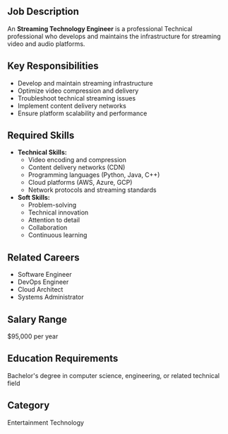 ## Job Description
An **Streaming Technology Engineer** is a professional Technical professional who develops and maintains the infrastructure for streaming video and audio platforms.

## Key Responsibilities
- Develop and maintain streaming infrastructure
- Optimize video compression and delivery
- Troubleshoot technical streaming issues
- Implement content delivery networks
- Ensure platform scalability and performance

## Required Skills
- **Technical Skills:**
  - Video encoding and compression
  - Content delivery networks (CDN)
  - Programming languages (Python, Java, C++)
  - Cloud platforms (AWS, Azure, GCP)
  - Network protocols and streaming standards
- **Soft Skills:**
  - Problem-solving
  - Technical innovation
  - Attention to detail
  - Collaboration
  - Continuous learning

## Related Careers
- Software Engineer
- DevOps Engineer
- Cloud Architect
- Systems Administrator

## Salary Range
$95,000 per year

## Education Requirements
Bachelor's degree in computer science, engineering, or related technical field

## Category
Entertainment Technology
